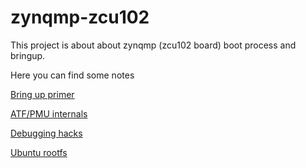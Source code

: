 # zynqmp-zcu102
This project is about about zynqmp (zcu102 board) boot process and bringup.

Here you can find some notes

[Bring up primer](./howto-zcu102.md)

[ATF/PMU internals](./atfpmu.md)

[Debugging hacks](./debugging.md)

[Ubuntu rootfs](./howto-rootfs-ubuntu.md)
